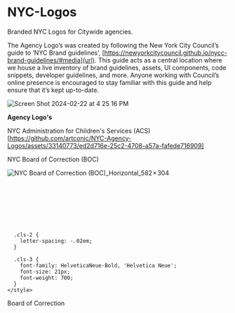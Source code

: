 # NYC-Logos
Branded NYC Logos for Citywide agencies.

The Agency Logo’s was created by following the New York City Council’s guide to ‘NYC Brand guidelines’, [https://newyorkcitycouncil.github.io/nycc-brand-guidelines/#media](url). This guide acts as a central location where we house a live inventory of brand guidelines, assets, UI components, code snippets, developer guidelines, and more. Anyone working with Council’s online presence is encouraged to stay familiar with this guide and help ensure that it’s kept up-to-date.

![Screen Shot 2024-02-22 at 4 25 16 PM](https://github.com/artconic/NYC-Agency-Logos/assets/33140773/701aaac0-74d0-4f55-928f-887c01feb675)


**Agency Logo's**

NYC Administration for Children's Services (ACS)  [https://github.com/artconic/NYC-Agency-Logos/assets/33140773/ed2d716e-25c2-4708-a57a-fafede716909]

NYC Board of Correction (BOC) 

![NYC Board of Correction (BOC)_Horizontal_582 × 304](https://github.com/artconic/NYC-Agency-Logos/assets/33140773/c7be778c-8e1c-4a05-ac7f-ac06089dbaaa)<?xml version="1.0" encoding="UTF-8"?>
<svg id="Layer_2" data-name="Layer 2" xmlns="http://www.w3.org/2000/svg" viewBox="0 0 240.71 53.3">
  <defs>
    <style>
      .cls-1 {
        fill: #233a6d;
      }

      .cls-2 {
        letter-spacing: -.02em;
      }

      .cls-3 {
        font-family: HelveticaNeue-Bold, 'Helvetica Neue';
        font-size: 21px;
        font-weight: 700;
      }
    </style>
  </defs>
  <g id="Layer_1-2" data-name="Layer 1">
    <g>
      <text class="cls-3" transform="translate(130.56 18) scale(.98 1)"><tspan x="0" y="0">Boa</tspan><tspan class="cls-2" x="39.67" y="0">r</tspan><tspan x="47.46" y="0">d of </tspan><tspan x="0" y="25.2">Cor</tspan><tspan class="cls-2" x="36.56" y="25.2">r</tspan><tspan x="44.35" y="25.2">ection </tspan></text>
      <path class="cls-1" d="M119.96,4.38h.33c.22,0,.37,0,.37-.26s-.22-.23-.39-.23h-.31v.48Zm-.37-.78h.71c.46,0,.72,.15,.72,.55,.02,.25-.17,.47-.43,.49-.02,0-.04,0-.05,0l.49,.81h-.38l-.45-.79h-.24v.79h-.37v-1.85Zm.67,2.23c.72,.03,1.32-.53,1.35-1.25,.03-.72-.53-1.32-1.25-1.35-.72-.03-1.32,.53-1.35,1.25,0,.02,0,.03,0,.05-.03,.69,.51,1.27,1.2,1.3,.02,0,.03,0,.05,0Zm0-2.95c.92,.02,1.64,.78,1.62,1.7s-.78,1.64-1.7,1.62c-.9-.02-1.62-.76-1.62-1.67,.02-.9,.77-1.62,1.68-1.6,0,0,.01,0,.02,0v-.05Zm-31.32,0l-7.61,7.62V5.38l-2.55-2.54h-10.16l-2.54,2.54v5.12l-5.12,5.12-5.07-5.12V5.38l-2.54-2.54h-10.16l-2.54,2.54-2.45-2.51h-10.24l-2.54,2.54V15.58L12.7,2.87H2.54L0,5.41V40.98l2.54,2.53H12.7l2.54-2.53v-10.16l12.7,12.69h10.24l2.54-2.53V20.66l12.7,12.7v7.62l2.54,2.53h10.15l2.54-2.53v-7.62l12.71-12.7v15.24l7.61,7.61h25.4l7.61-7.61v-7.62l-2.53-2.54h-12.75v2.54h-10.14v-10.16h10.16v2.51h12.7l2.53-2.51v-7.62l-7.61-7.62h-25.42Z"/>
    </g>
  </g>
</svg>


